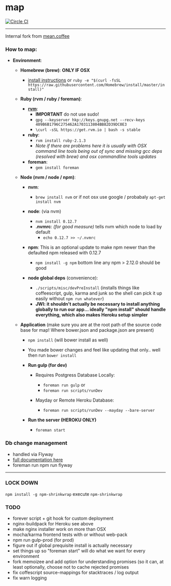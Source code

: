 map
===

[![Circle CI](https://circleci.com/gh/realtymaps/map/tree/master.png?style=badge&circle-token=1d2b000d3820a249ad236f05210a63f3ebc5cd23)](https://circleci.com/gh/realtymaps/map/tree/master)

___

Internal fork from [mean.coffee](https://github.com/realtymaps/mean.coffee)

### How to map:

- **Environment**:
    - **Homebrew (brew)**: **ONLY IF OSX**
        - [install instructions](http://brew.sh) or `ruby -e "$(curl -fsSL https://raw.githubusercontent.com/Homebrew/install/master/install)"`
    - **Ruby (rvm / ruby / foreman)**:
        -  [**rvm**](https://rvm.io/):
            - **IMPORTANT** do not use sudo!
            - `gpg --keyserver hkp://keys.gnupg.net --recv-keys 409B6B1796C275462A1703113804BB82D39DC0E3`
            - `\curl -sSL https://get.rvm.io | bash -s stable`
        - **ruby**:
            - `rvm install ruby-2.1.3`
            - *Note if there are problems here it is usually with OSX command line tools being out of sync and missing gcc deps (resolved with brew) and osx commandline tools updates*
        - **foreman**:
            - `gem install foreman`
    - **Node (nvm / node / npm)**:
        - **nvm**:
            - `brew install nvm` or if not osx use google / probabaly `apt-get install nvm`
        - **node**: (via nvm)
            - `nvm install 0.12.7`
            - **.nvmrc**: *(for good measure)* tells nvm which node to load by default
                - `echo 0.12.7 >> ~/.nvmrc`
        - **npm**: This is an optional update to make npm newer than the defaulted npm released with 0.12.7
            - `npm install -g npm` bottom line any npm > 2.12.0 should be good

        - **node global deps** (convenience):
            - `./scripts/misc/devPreInstall`   (installs things like coffeescript, gulp, karma and junk so the shell can pick it up easily without `npm run whatever`)
            -  **JWI: it shouldn't actually be necessary to install anything globally to
            run our app...  ideally "npm install" should handle everything, which also
            makes Heroku setup simpler**

    - **Application** (make sure you are at the root path of the source code base for map! Where bower.json and package.json are present)
        - `npm install` (will bower install as well)
        - You made bower changes and feel like updating that only.. well then run `bower install`

        - **Run gulp (for dev)**

            - Requires Postgress Database Locally:
                - `foreman run gulp` or
                - `foreman run scripts/runDev`

            - Mayday or Remote Heroku Database:
                - `foreman run scripts/runDev --mayday --bare-server`

        - **Run the server (HEROKU ONLY)**
            - `foreman start`

### Db change management
- handled via Flyway
- [full documentation here](https://realtymaps.atlassian.net/wiki/display/NDS/Database+change+management)
- foreman run npm run flyway


___
### LOCK DOWN
`npm install -g npm-shrinkwrap`
execute
`npm-shrinkwrap`

### TODO

- forever script + git hook for custom deployment
- nginx-buildpack for Heroku see above
- make nginx installer work on more than OSX
- mocha/karma frontend tests with or without web-pack
- npm run gulp-prod (for prod)
- figure out if global prequisite install is actually necessary
- set things up so "foreman start" will do what we want for every environment
- fork memoizee and add option for understanding promises (so it can, at least optionally, choose not to cache rejected promises
- fix coffescript source-mappings for stacktraces / log output
- fix warn logging

